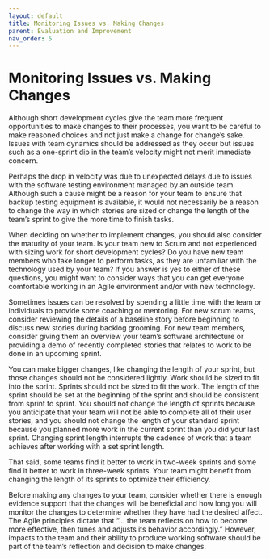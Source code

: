 ```yaml
---
layout: default
title: Monitoring Issues vs. Making Changes
parent: Evaluation and Improvement
nav_order: 5
---
```


# Monitoring Issues vs. Making Changes

Although short development cycles give the team more frequent opportunities to make changes to their processes, you want to be careful to make 
reasoned choices and not just make a change for change’s sake. Issues with team dynamics should be addressed as they occur but issues such as a 
one-sprint dip in the team’s velocity might not merit immediate concern.

Perhaps the drop in velocity was due to unexpected delays due to issues with the software testing environment managed by an outside team. 
Although such a cause might be a reason for your team to ensure that backup testing equipment is available, it would not necessarily be a reason to 
change the way in which stories are sized or change the length of the team’s sprint to give the more time to finish tasks.

When deciding on whether to implement changes, you should also consider the maturity of your team. Is your team new to Scrum and not experienced 
with sizing work for short development cycles? Do you have new team members who take longer to perform tasks, as they are unfamiliar with the technology 
used by your team? If you answer is yes to either of these questions, you might want to consider ways that you can get everyone comfortable working in 
an Agile environment and/or with new technology. 

Sometimes issues can be resolved by spending a little time with the team or individuals to provide some coaching or mentoring. For new scrum teams, 
consider reviewing the details of a baseline story before beginning to discuss new stories during backlog grooming. For new team members, consider 
giving them an overview your team’s software architecture or providing a demo of recently completed stories that relates to work to be done in an 
upcoming sprint. 

You can make bigger changes, like changing the length of your sprint, but those changes should not be considered lightly. Work should be sized to 
fit into the sprint. Sprints should not be sized to fit the work. The length of the sprint should be set at the beginning of the sprint and should 
be consistent from sprint to sprint. You should not change the length of sprints because you anticipate that your team will not be able to complete 
all of their user stories, and you should not change the length of your standard sprint because you planned more work in the current sprint than you 
did your last sprint. Changing sprint length interrupts the cadence of work that a team achieves after working with a set sprint length.

That said, some teams find it better to work in two-week sprints and some find it better to work in three-week sprints. Your team might benefit from 
changing the length of its sprints to optimize their efficiency. 

Before making any changes to your team, consider whether there is enough evidence support that the changes will be beneficial and how long you will 
monitor the changes to determine whether they have had the desired affect. The Agile principles dictate that “… the team reflects on how to become 
more effective, then tunes and adjusts its behavior accordingly.” However, impacts to the team and their ability to produce working software should 
be part of the team’s reflection and decision to make changes.
